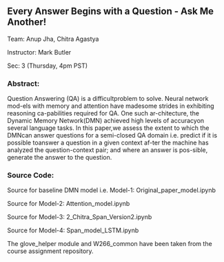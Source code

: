 ## Every Answer Begins with a Question - Ask Me Another!
Team: Anup Jha, Chitra Agastya

Instructor: Mark Butler

Sec: 3 (Thursday, 4pm PST)

### Abstract: 

Question  Answering  (QA)  is  a  difficultproblem  to  solve.   Neural  network  mod-els with memory and attention have madesome  strides  in  exhibiting  reasoning  ca-pabilities  required  for  QA.  One  such  ar-chitecture, the Dynamic Memory Network(DMN) achieved high levels of accuracyon several language tasks.   In this paper,we  assess  the  extent  to  which  the  DMNcan  answer  questions  for  a  semi-closed QA domain i.e.  predict if it is possible toanswer  a  question  in  a  given  context  af-ter the machine has analyzed the question-context pair; and where an answer is pos-sible, generate the answer to the question.

### Source Code:
Source for baseline DMN model i.e. Model-1: Original_paper_model.ipynb

Source for Model-2: Attention_model.ipynb

Source for Model-3: 2_Chitra_Span_Version2.ipynb

Source for Model-4: Span_model_LSTM.ipynb

The glove_helper module and W266_common have been taken from the course assignment repository.
